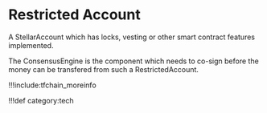 # Restricted Account

A StellarAccount which has locks, vesting or other smart contract features implemented.

The ConsensusEngine is the component which needs to co-sign before the money can be transfered from such a RestrictedAccount.

!!!include:tfchain_moreinfo

!!!def category:tech